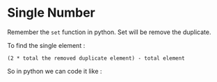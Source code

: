 
# Single Number

Remember the ```set``` function in python. Set will be remove the duplicate.

To find the single element :
```
(2 * total the removed duplicate element) - total element 
```
So in python we can code it like :
```python

```
